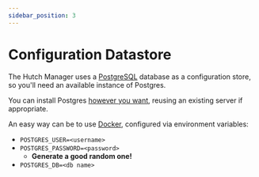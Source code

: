 ```yaml
---
sidebar_position: 3
---
```


# Configuration Datastore

The Hutch Manager uses a [PostgreSQL] database as a configuration store, so you'll need an available instance of Postgres.

You can install Postgres [however you want][get-postgres], reusing an existing server if appropriate.

An easy way can be to use [Docker][postgres-docker], configured via environment variables:

- `POSTGRES_USER=<username>`
- `POSTGRES_PASSWORD=<password>`
  - **Generate a good random one!**
- `POSTGRES_DB=<db name>`

[PostgreSQL]: https://www.postgresql.org/
[get-postgres]: https://www.postgresql.org/download/
[postgres-docker]: https://hub.docker.com/_/postgres
